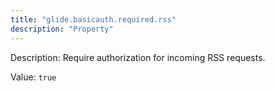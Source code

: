 ```yaml
---
title: "glide.basicauth.required.rss"
description: "Property"
---
```


Description: Require authorization for incoming RSS requests.

Value: `true`